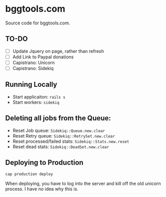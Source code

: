 # bggtools.com

Source code for bggtools.com.

## TO-DO

* [ ] Update Jquery on page, rather than refresh
* [ ] Add Link to Paypal donations
* [ ] Capistrano: Unicorn
* [ ] Capistrano: Sidekiq

## Running Locally

* Start applicaiton: `rails s`
* Start workers: `sidekiq`

## Deleting all jobs from the Queue:

* Reset Job queue: `Sidekiq::Queue.new.clear`
* Reset Retry queue: `Sidekiq::RetrySet.new.clear`
* Reset processed/failed stats: `Sidekiq::Stats.new.reset`
* Reset dead stats: `Sidekiq::DeadSet.new.clear`

## Deploying to Production

`cap production deploy`

When deploying, you have to log into the server and kill off the old unicorn process. I have no idea why this is.
